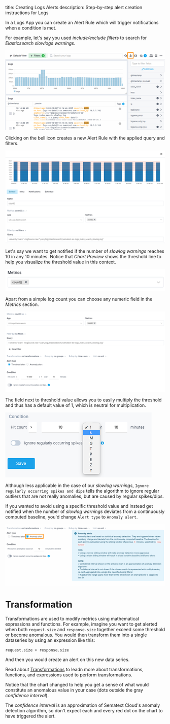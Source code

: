 title: Creating Logs Alerts
description: Step-by-step alert creation instructions for Logs

In a Logs App you can create an Alert Rule which will trigger notifications when a condition is met.

For example, let's say you used *include/exclude filters* to search for *Elasticsearch slowlogs warnings*.

![Elasticsearch slowlogs warnings search](../images/alerts/image_0.png)

Clicking on the bell icon creates a new Alert Rule with the applied query and filters.

![image alt text](../images/alerts/image_1.png)

Let's say we want to get notified if the number of *slowlog warnings* reaches 10 in any 10 minutes. Notice that *Chart Preview* shows the threshold line to help
you visualize the threshold value in this context.

![image alt text](../images/alerts/image_3.png)

Apart from a simple log count you can choose any numeric field in the *Metrics* section.

![image alt text](../images/alerts/image_4.png)

The field next to threshold value allows you to easily multiply the threshold and thus has a default value of 1, which is neutral for multiplication.  

![image alt text](../images/alerts/image_5.png)

Although less applicable in the case of our *slowlog warnings*, `Ignore regularly occurring spikes and dips` tells the algorithm to ignore regular outliers that are not really anomalies, but are caused by regular spikes/dips.

If you wanted to avoid using a specific threshold value and instead get notified when the number of *slowlog warnings* deviates from a continuously computed baseline, you'd change `Alert type` to `Anomaly alert`.

![image alt text](../images/alerts/image_6.png)

# Transformation

Transformations are used to modify metrics using mathematical expressions and functions. For example, imagine you want to get alerted when both `request.size` and `response.size` together exceed some threshold or become anomalous.  You would then transform them into a single dataseries by using an expression like this:

```
request.size + response.size
```

And then you would create an alert on this new data series.

Read about [Transformations](../dashboards/chart-builder/#transformation) to leadn more about transformations, functions, and expressions used to perform transformations.

Notice that the chart changed to help you get a sense of what would constitute an anomalous value in your case (dots outside the gray *confidence interval*). 

The *confidence interval* is an approximation of Sematext Cloud's anomaly detection algorithm, so don't expect each and every red dot on the chart to have triggered the alert.
